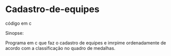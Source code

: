 # Cadastro-de-equipes
código em c

Sinopse:

Programa em c que faz o cadastro de equipes e imrpime ordenadamente de acordo com a classificação no quadro de medalhas.
